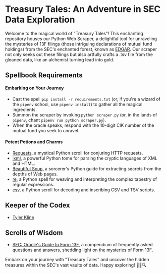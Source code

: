 # Treasury Tales: An Adventure in SEC Data Exploration
Welcome to the magical world of "Treasury Tales"! This enchanting repository houses our Python Web Scraper, a delightful tool for unraveling the mysteries of 13F filings (those intriguing declarations of mutual fund holdings) from the SEC's enchanted forest, known as [EDGAR](https://www.sec.gov/edgar/searchedgar/companysearch.html). Our scraper not only seeks out these filings but also artfully crafts a .tsv file from the gleaned data, like an alchemist turning lead into gold.

## Spellbook Requirements

#### Embarking on Your Journey
- Cast the spell `pip install -r requirements.txt` (or, if you're a wizard of the `pipenv` school, use `pipenv install`) to gather all the magical ingredients.
- Summon the scraper by invoking `python scraper.py` (or, in the lands of `pipenv`, chant `pipenv run python scraper.py`).
- When the oracle speaks, respond with the 10-digit CIK number of the mutual fund you seek to unravel.

#### Potent Potions and Charms

- [Requests](https://2.python-requests.org/en/master/), a mystical Python scroll for conjuring HTTP requests.
- [lxml](https://lxml.de/), a powerful Python tome for parsing the cryptic languages of XML and HTML.
- [Beautiful Soup](https://pypi.org/project/beautifulsoup4/), a sorcerer's Python guide for extracting secrets from the depths of Web pages.
- [re](https://docs.python.org/3/library/re.html), a Python spell for weaving and interpreting the complex tapestry of regular expressions.
- [csv](https://docs.python.org/3/library/csv.html), a Python scroll for decoding and inscribing CSV and TSV scripts.

## Keeper of the Codex
- [Tyler Kline](https://github.com/takline)

## Scrolls of Wisdom
- [SEC: Oracle's Guide to Form 13F](https://www.sec.gov/divisions/investment/13ffaq.htm), a compendium of frequently asked questions and answers, shedding light on the mysteries of Form 13F.

Embark on your journey with "Treasury Tales" and uncover the hidden treasures within the SEC's vast vaults of data. Happy exploring! 🌟📜🔍